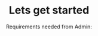 ---
title: "Lets get started"
description: "Please download the latest release below"
subtitle: "Requirements needed from Admin:"
cards:
  - 
    icon: "http"
    title: "URL for Web UI"
    hasButton: false
  - 
    icon: "key"
    title: "URL for API Keys"
    hasButton: false
  - 
    icon: "login"
    title: "Login Method"
    hasButton: false
  - 
    icon: "download"
    title: "Client Download"
    hasButton: false
---